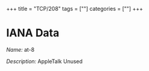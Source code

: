 +++
title = "TCP/208"
tags = [""]
categories = [""]
+++

# IANA Data

_Name:_ at-8

_Description:_ AppleTalk Unused

